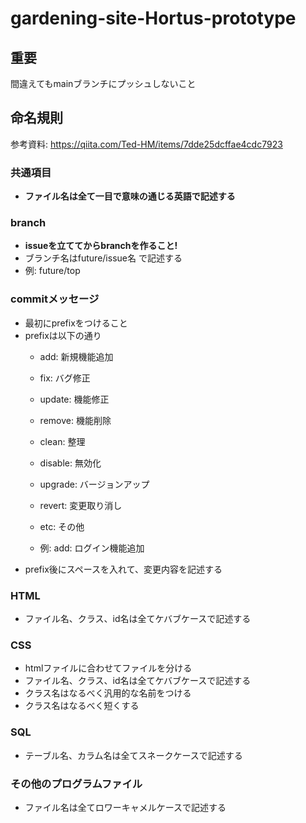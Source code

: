 # gardening-site-Hortus-prototype

## 重要

間違えてもmainブランチにプッシュしないこと

## 命名規則

参考資料:
<https://qiita.com/Ted-HM/items/7dde25dcffae4cdc7923>

### 共通項目

- **ファイル名は全て一目で意味の通じる英語で記述する**

### branch

- **issueを立ててからbranchを作ること!**
- ブランチ名はfuture/issue名 で記述する
- 例: future/top

### commitメッセージ

- 最初にprefixをつけること
- prefixは以下の通り
  - add: 新規機能追加
  - fix: バグ修正
  - update: 機能修正
  - remove: 機能削除
  - clean: 整理
  - disable: 無効化
  - upgrade: バージョンアップ
  - revert: 変更取り消し
  - etc: その他
  
  - 例: add: ログイン機能追加
- prefix後にスペースを入れて、変更内容を記述する

### HTML

- ファイル名、クラス、id名は全てケバブケースで記述する

### CSS

- htmlファイルに合わせてファイルを分ける
- ファイル名、クラス、id名は全てケバブケースで記述する
- クラス名はなるべく汎用的な名前をつける
- クラス名はなるべく短くする

### SQL

- テーブル名、カラム名は全てスネークケースで記述する

### その他のプログラムファイル

- ファイル名は全てロワーキャメルケースで記述する
